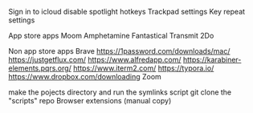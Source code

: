 Sign in to icloud
disable spotlight hotkeys
Trackpad settings
Key repeat settings

App store apps
Moom
Amphetamine
Fantastical
Transmit
2Do





Non app store apps
Brave
https://1password.com/downloads/mac/
https://justgetflux.com/
https://www.alfredapp.com/
https://karabiner-elements.pqrs.org/
https://www.iterm2.com/
https://typora.io/
https://www.dropbox.com/downloading
Zoom


make the pojects directory and run the symlinks script
git clone the "scripts" repo
Browser extensions (manual copy)
